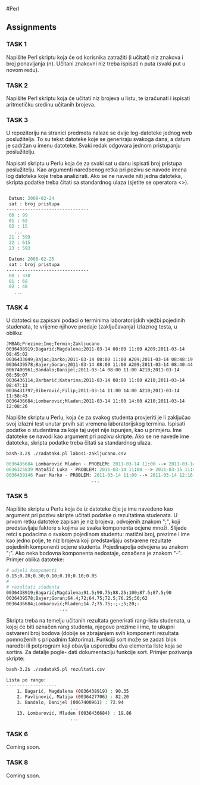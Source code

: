 #Perl

## Assignments

### TASK 1
Napišite Perl skriptu koja će od korisnika zatražiti (i učitati) niz znakova i broj ponavljanja (n). Učitani znakovni niz treba ispisati n puta (svaki put u novom redu).

### TASK 2
Napišite Perl skriptu koja će učitati niz brojeva u listu, te izračunati i ispisati aritmetičku sredinu učitanih brojeva. 

### TASK 3
U repozitoriju na stranici predmeta nalaze se dvije log-datoteke jednog web poslužitelja. To su tekst datoteke koje se generiraju svakoga dana, a datum je sadržan u imenu datoteke. Svaki redak odgovara jednom pristupanju poslužitelju. 

Napisati skriptu u Perlu koja će za svaki sat u danu ispisati broj pristupa poslužitelju. Kao argumenti naredbenog retka pri pozivu se navode imena log datoteka koje treba analizirati. Ako se ne navede niti jedna datoteka, skripta podatke treba čitati sa standardnog ulaza (sjetite se operatora <>).

````perl

 Datum: 2008-02-24
 sat : broj pristupa
-------------------------------
 00 : 99
 01 : 62
 02 : 15
   ...
 21 : 599
 22 : 615
 23 : 593

 Datum: 2008-02-25
 sat : broj pristupa
-------------------------------
 00 : 378
 01 : 68
 02 : 48
   ...
```` 

### TASK 4
U datoteci su zapisani podaci o terminima laboratorijskih vježbi pojedinih studenata, te vrijeme njihove predaje (zaključavanja) izlaznog testa, u obliku:
````csv
JMBAG;Prezime;Ime;Termin;Zakljucano
0036438919;Bagarić;Magdalena;2011-03-14 08:00 11:00 A209;2011-03-14 08:45:02
0036433049;Bajac;Darko;2011-03-14 08:00 11:00 A209;2011-03-14 08:48:19
0036439578;Bajer;Goran;2011-03-14 08:00 11:00 A209;2011-03-14 08:40:44
0067400961;Bandalo;Danijel;2011-03-14 08:00 11:00 A210;2011-03-14 08:59:07
0036436114;Barbarić;Katarina;2011-03-14 08:00 11:00 A210;2011-03-14 08:47:13
0036431797;Biberović;Filip;2011-03-14 11:00 14:00 A210;2011-03-14 11:58:43
0036436684;Lombarović;Mladen;2011-03-14 11:00 14:00 A210;2011-03-14 12:08:26
````

Napišite skriptu u Perlu, koja će za svakog studenta provjeriti je li zaključao svoj izlazni test unutar prvih sat vremena laboratorijskog termina. Ispisati podatke o studentima za koje taj uvjet nije ispunjen, kao u primjeru. Ime datoteke se navodi kao argument pri pozivu skripte. Ako se ne navede ime datoteka, skripta podatke treba čitati sa standardnog ulaza. 
````shell
bash-3.2$ ./zadatak4.pl labosi-zakljucano.csv
````
````perl
0036436684 Lombarović Mladen - PROBLEM: 2011-03-14 11:00 --> 2011-03-14 12:08:26 
0036325839 Matošić Luka - PROBLEM: 2011-03-14 11:00 --> 2011-03-15 11:49:26 
0036439146 Paar Marko - PROBLEM: 2011-03-14 11:00 --> 2011-03-14 12:16:22
								...
````

### TASK 5

Napišite skriptu u Perlu koja će iz datoteke čije je ime navedeno kao argument pri pozivu skripte učitati podatke o rezultatima studenata. U prvom retku datoteke zapisan je niz brojeva, odvojenih znakom ";", koji predstavljaju faktore s kojima se svaka komponenta ocjene množi. Slijede retci s podacima o svakom pojedinom studentu: matični broj, prezime i ime kao jedno polje, te niz brojeva koji predstavljaju ostvarene rezultate pojedinih komponenti ocjene studenta. Pojedinapolja odvojena su znakom ";". Ako neka bodovna komponenta nedostaje, označena je znakom "-". Primjer oblika datoteke:

````bash
# udjeli komponenti 
0.15;0.20;0.30;0.10;0.10;0.10;0.05 
#
# rezultati studenta 
0036438919;Bagarić;Magdalena;91.5;90.75;88.25;100;87.5;87.5;90 
0036439578;Bajer;Goran;64.4;72;64.75;72.5;76.25;50;62 
0036436684;Lombarović;Mladen;14.7;75.75;-;-;5;20;- 
					...
````

Skripta treba na temelju učitanih rezultata generirati rang-listu studenata, u kojoj će biti označen rang studenta, njegovo prezime i ime, te ukupni ostvareni broj bodova (dobije se zbrajanjem svih komponenti rezultata pomnoženih s pripadnim faktorima). Funkciji sort može se zadati blok naredbi ili potprogram koji obavlja usporedbu dva elementa liste koja se sortira. Za detalje pogle- dati dokumentaciju funkcije sort. Primjer pozivanja skripte:
````bash
bash-3.2$ ./zadatak5.pl rezultati.csv

Lista po rangu: 
------------------- 
	1. Bagarić, Magdalena (0036438919) : 90.35 
	2. Pavlinović, Matija (0036427706) : 82.20 
	3. Bandalo, Danijel (0067400961) : 72.94 
						... 
	13. Lombarović, Mladen (0036436684) : 19.86
						...
````

### TASK 6
Coming soon.

### TASK 8
Coming soon.
